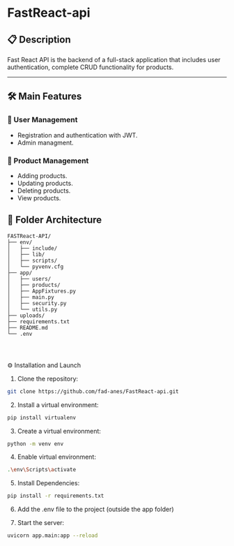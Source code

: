 # FastReact-api

## 📋 Description

Fast React API is the backend of a full-stack application that includes user authentication, complete CRUD functionality for products.

---

## 🛠️ Main Features

### 🔑 User Management

- Registration and authentication with JWT.
- Admin managment.

### 📝 Product Management

- Adding products.
- Updating products.
- Deleting products.
- View products.

## 📂 Folder Architecture

```plaintext
FASTReact-API/
├── env/
│   ├── include/    
│   ├── lib/         
│   ├── scripts/         
│   └── pyvenv.cfg
├── app/
│   ├── users/    
│   ├── products/         
│   ├── AppFixtures.py         
│   ├── main.py    
│   ├── security.py          
│   └── utils.py 
├── uploads/         
├── requirements.txt        
├── README.md           
└── .env 


                
```

⚙️ Installation and Launch

1. Clone the repository:

```bash
git clone https://github.com/fad-anes/FastReact-api.git
```

2. Install a virtual environment:

```bash
pip install virtualenv

```

3. Create a virtual environment:

```bash
python -m venv env

```
4. Enable virtual environment:

```bash
.\env\Scripts\activate

```
5. Install Dependencies:

```bash
pip install -r requirements.txt

```

6. Add the .env file to the project (outside the app folder)

7. Start the server:

```bash
uvicorn app.main:app --reload
```
